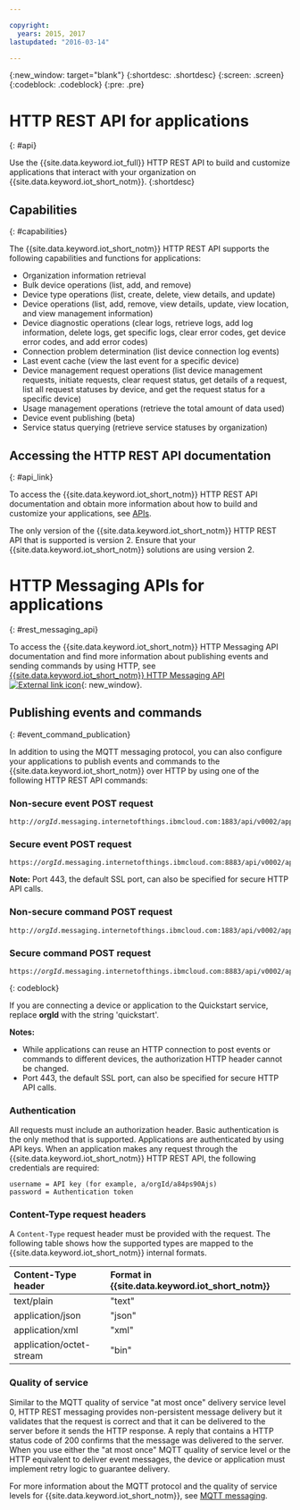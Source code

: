 ```yaml
---

copyright:
  years: 2015, 2017
lastupdated: "2016-03-14"

---
```


{:new_window: target="blank"}
{:shortdesc: .shortdesc}
{:screen: .screen}
{:codeblock: .codeblock}
{:pre: .pre}

# HTTP REST API for applications
{: #api}

Use the {{site.data.keyword.iot_full}} HTTP REST API to build and customize applications that interact with your organization on {{site.data.keyword.iot_short_notm}}.
{:shortdesc}

## Capabilities
{: #capabilities}

The {{site.data.keyword.iot_short_notm}} HTTP REST API supports the following capabilities and functions for applications:

- Organization information retrieval
- Bulk device operations (list, add, and remove)
- Device type operations (list, create, delete, view details, and update)
- Device operations (list, add, remove, view details, update, view location, and view management information)
- Device diagnostic operations (clear logs, retrieve logs, add log information, delete logs, get specific logs, clear error codes, get device error codes, and add error codes)
- Connection problem determination (list device connection log events)
- Last event cache (view the last event for a specific device)
- Device management request operations (list device management requests, initiate requests, clear request status, get details of a request, list all request statuses by device, and get the request status for a specific device)
- Usage management operations (retrieve the total amount of data used)
- Device event publishing (beta)
- Service status querying (retrieve service statuses by organization)

## Accessing the HTTP REST API documentation
{: #api_link}

To access the {{site.data.keyword.iot_short_notm}} HTTP REST API documentation and obtain more information about how to build and customize your applications, see [APIs](../reference/api.html).

The only version of the {{site.data.keyword.iot_short_notm}} HTTP REST API that is supported is version 2. Ensure that your {{site.data.keyword.iot_short_notm}} solutions are using version 2.

# HTTP Messaging APIs for applications
{: #rest_messaging_api}

To access the {{site.data.keyword.iot_short_notm}} HTTP Messaging API documentation and find more information about publishing events and sending commands by using HTTP, see [{{site.data.keyword.iot_short_notm}} HTTP Messaging API ![External link icon](../../../icons/launch-glyph.svg)](https://docs.internetofthings.ibmcloud.com/apis/swagger/v0002/http-messaging.html){: new_window}.

## Publishing events and commands
{: #event_command_publication}

In addition to using the MQTT messaging protocol, you can also configure your applications to publish events and commands to the {{site.data.keyword.iot_short_notm}} over HTTP by using one of the following HTTP REST API commands:

### Non-secure event POST request
<pre class="pre"><code class="hljs">http://<var class="keyword varname">orgId</var>.messaging.internetofthings.ibmcloud.com:1883/api/v0002/application/types/<var class="keyword varname">typeId</var>/devices/<var class="keyword varname">deviceId</var>/events/<var class="keyword varname">eventId</var></code></pre>

### Secure event POST request
<pre class="pre"><code class="hljs">https://<var class="keyword varname">orgId</var>.messaging.internetofthings.ibmcloud.com:8883/api/v0002/application/types/<var class="keyword varname">typeId</var>/devices/<var class="keyword varname">deviceId</var>/events/<var class="keyword varname">eventId</var></code></pre>

**Note:** Port 443, the default SSL port, can also be specified for secure HTTP API calls.

### Non-secure command POST request
<pre class="pre"><code class="hljs">http://<var class="keyword varname">orgId</var>.messaging.internetofthings.ibmcloud.com:1883/api/v0002/application/types/<var class="keyword varname">typeId</var>/devices/<var class="keyword varname">deviceId</var>/commands/<var class="keyword varname">eventId</var></code></pre>


### Secure command POST request
<pre class="pre"><code class="hljs">https://<var class="keyword varname">orgId</var>.messaging.internetofthings.ibmcloud.com:8883/api/v0002/application/types/<var class="keyword varname">typeId</var>/devices/<var class="keyword varname">deviceId</var>/commands/<var class="keyword varname">eventId</var></code></pre>
{: codeblock}

If you are connecting a device or application to the Quickstart service, replace **orgId** with the string 'quickstart'.

**Notes:**
- While applications can reuse an HTTP connection to post events or commands to different devices, the authorization HTTP header cannot be changed.
- Port 443, the default SSL port, can also be specified for secure HTTP API calls.

### Authentication

All requests must include an authorization header. Basic authentication is the only method that is supported. Applications are authenticated by using API keys. When an application makes any request through the  {{site.data.keyword.iot_short_notm}} HTTP REST API, the following credentials are required:

```
username = API key (for example, a/orgId/a84ps90Ajs)
password = Authentication token
```

### Content-Type request headers

A `Content-Type` request header must be provided with the request. The following table shows how the supported types are mapped to the {{site.data.keyword.iot_short_notm}} internal formats.

|Content-Type header|Format in {{site.data.keyword.iot_short_notm}}|
|:---|:---|
|text/plain|"text"
|application/json| "json"
|application/xml | "xml"
|application/octet-stream|"bin"

### Quality of service

Similar to the MQTT quality of service "at most once" delivery service level 0, HTTP REST messaging provides non-persistent message delivery but it validates that the request is correct and that it can be delivered to the server before it sends the HTTP response. A reply that contains a HTTP status code of 200 confirms that the message was delivered to the server. When you use either the "at most once" MQTT quality of service level or the HTTP equivalent to deliver event messages, the device or application must implement retry logic to guarantee delivery.


For more information about the MQTT protocol and the quality of service levels for {{site.data.keyword.iot_short_notm}}, see [MQTT messaging](../reference/mqtt/index.html).
